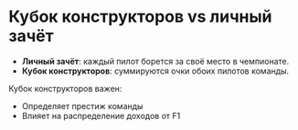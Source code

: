 # Кубок конструкторов vs личный зачёт

- **Личный зачёт**: каждый пилот борется за своё место в чемпионате.
- **Кубок конструкторов**: суммируются очки обоих пилотов команды.

Кубок конструкторов важен:
- Определяет престиж команды
- Влияет на распределение доходов от F1
